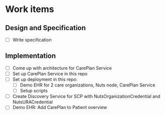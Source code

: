 # Work items

## Design and Specification
- [ ] Write specification

## Implementation
- [ ] Come up with architecture for CarePlan Service
- [ ] Set up CarePlan Service in this repo
- [ ] Set up deployment in this repo:
  - [ ] Demo EHR for 2 care organizations, Nuts node, CarePlan Service
  - [ ] Setup scripts
- [ ] Create Discovery Service for SCP with NutsOrganizationCredential and NutsURACredential
- [ ] Demo EHR: Add CarePlan to Patient overview
